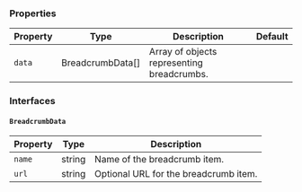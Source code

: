 ### Properties

| Property | Type             | Description                                | Default |
| -------- | ---------------- | ------------------------------------------ | ------- |
| `data`   | BreadcrumbData[] | Array of objects representing breadcrumbs. |         |

### Interfaces

#### `BreadcrumbData`

| Property | Type   | Description                           |
| -------- | ------ | ------------------------------------- |
| `name`   | string | Name of the breadcrumb item.          |
| `url`    | string | Optional URL for the breadcrumb item. |
